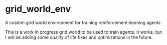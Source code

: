 # grid_world_env
A custom grid world environment for training reinforcement learning agents

This is a work in progress grid world to be used to train agents. It works, but I will be adding some quality of life fixes and optimizations in the future.
